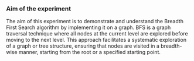 <h3>Aim of the experiment</h3>
The aim of this  experiment is to demonstrate and understand the Breadth First Search algorithm by implementing it on a graph. BFS is a graph traversal technique where all nodes at the current level are explored before moving to the next level. This approach facilitates a systematic exploration of a graph or tree structure, ensuring that nodes are visited in a breadth-wise manner, starting from the root or a specified starting point.
